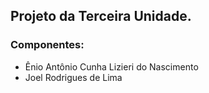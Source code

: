 ## Projeto da Terceira Unidade.

### Componentes:
- Ênio Antônio Cunha Lizieri do Nascimento
- Joel Rodrigues de Lima
